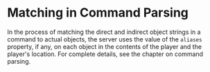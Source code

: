 # Matching in Command Parsing

In the process of matching the direct and indirect object strings in a command to actual objects, the server uses the
value of the `aliases` property, if any, on each object in the contents of the player and the player's location. For
complete details, see the chapter on command parsing.
